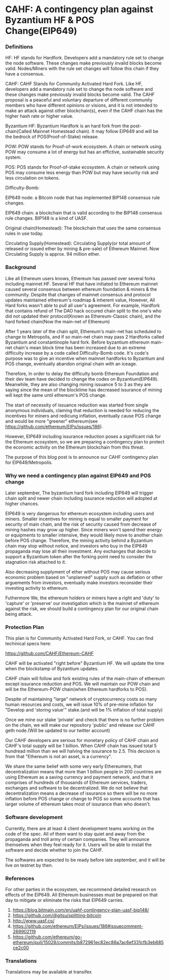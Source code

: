 # CAHF: A contingency plan against Byzantium HF & POS Change(EIP649)
### Definitions
HF: HF stands for Hardfork.  Developers add a mandatory rule set to change the node software. These changes make previously invalid blocks become valid. Nodes/Miners with the rule set changes will follow this chain if they have a consensus.

CAHF: CAHF Stands for Community Activated Hard Fork. Like HF, developers add a mandatory rule set to change the node software and these changes make previously invalid blocks become valid. The CAHF proposal is a peaceful and voluntary departure of different community members who have different opinions or visions, and it is not intended to make an attack against other blockchain(s), even if the CAHF chain has the higher hash rate or higher value.

Byzantium HF: Byzantium Hardfork is an hard fork from the post-chain(Called Mainnet Homestead chain). It may follow EIP649 and will be the bedrock of POS(Proof-of-Stake) release.

POW: POW stands for Proof-of-work ecosystem. A chain or network using POW may consume a lot of energy but has an effictive, sustainable security system.

POS: POS stands for Proof-of-stake ecosystem. A chain or network using POS may consume less energy than POW but may have security risk and less circulation on tokens.

Difficulty-Bomb: 

EIP649 node: a Bitcoin node that has implemented BIP148 consensus rule changes.

EIP649 chain: a blockchain that is valid according to the BIP148 consensus rule changes. BIP148 is a kind of UASF.

Original chain(Homestead): The blockchain that uses the same consensus rules in use today.

Circulating Supply(Homestead): Circulating Supply(or total amount of released or issued ether by mining & pre-sale) of Ethereum Mainnet. Now Circulating Supply is approx. 94 million ether.

### Background

Like all Ethereum users knows, Ethereum has passed over several forks including mainnet HF. Several HF that have initiated to Ethereum mainnet caused several consensus between ethereum foundation & miners & the community. Despite that changes of mainnet consensus and protocol updates maintained ethereum's roadmap & inherent value, However, All Hard forks wasn't able to pull all user's agreement. For example, Hardfork that contains refund of The DAO hack occured chain split to the one's who did not updated their protocol(Known as Ethereum-Classic chain), and the hard forked chain(Now the main-net of Ethereum) 

After 1 years later of the chain split, Ethereum's main-net has scheduled to change to Metropolis, and if so main-net chain may pass 2 Hardforks called Byzantium and constantinople hard fork. Before byzantium ethereum main-net chain's mean block time has been increased due to an extreme difficulty increase by a code called Difficulty-Bomb code. It's code's purpose was to give an incentive when mainnet hardforks to Byzantium and POS change, eventually abandon original chain with an iceage.

Therefore, In order to delay the difficulty bomb Ethereum Foundation and their dev team have decided to change the codes on Byzantium(EIP649). Meanwhile, they are also changing mining issuance 5 to 3 as they are saying since the mean of the blocktime has decreased issurance of mining will kept the same until ethereum's POS change.

The start of necessity of issuance reduction was started from single anonymous individuals, claming that reduction is needed for reducing the incentives for miners and redicung inflation, eventually cause POS change and would be more "greener" ethereum(see https://github.com/ethereum/EIPs/issues/186).

However, EIP649 including issurance reduction poses a significant risk for the Ethereum ecosystem, so we are preparing a contingency plan to protect the economic activity on the Ethereum blockchain from this threat.

The purpose of this blog post is to announce our CAHF contingency plan for EIP649/Metropolis.

### Why we need a contingency plan against EIP649 and POS change

Later september, The byzantium hard fork including EIP649 will trigger chain split and newer chain including issurance reduction will adopted at higher chances. 

EIP649 is very dangerous for ethereum ecosystem including users and miners. Smaller incentives for mining is equal to smaller payment for security of main chain, and the risk of security caused from decrease of mining hashes may grow up higher. Since miners won't spend their energy or equipments to smaller intensive, they would likely move to another chain before POS change. Therefore, the mining activity behind a Byzantium chain may stop without notice, and investors who buy in the EIP649 propaganda may lose all their investment. Any exchanges that decide to support a Byzantium token after the forking point need to consider the stagnation risk attached to it.

Also decreasing supplyment of ether without POS may cause serious economic problem based on "unplanned" supply such as deflation or other arguements from investors, eventually make investors reconsider their investing activity to ethereum.

Futhermore We, the ethereum holders or miners have a right and 'duty' to 'capture' or 'preserve' our investigation which is the mainnet of ethereum against the risk, we should build a contingency plan for our original chain being attack.

### Protection Plan

This plan is for Community Activated Hard Fork, or CAHF. You can find techinical specs here:

https://github.com/CAHF/Ethereum-CAHF

CAHF will be activated "right before" Byzantium HF. We will update the time when the blockstamp of Byzantium updates.

CAHF chain will follow and fork existing rules of the main-chain of ethereum except issurance reduction and POS. We will maintain our POW chain and will be the Ethereum-POW chain(when Ethereum hardforks to POS).

Despite of maintaining "large" network of cryptocurrency costs so many human resources and costs, we will issue 10% of pre-mine inflation for "Develop and 'storing value'" stake.(and will be 1% inflation of total supply)

Once we mine our stake 'private' and check that there is no further problem on the chain, we will make our repository 'public' and release our CAHF geth node.(Will be updated to our twitter account)

Our CAHF developers are serious for monetary policy of CAHF chain and CAHF's total supply will be 1 billion. When CAHF chain has issued total 5 hundread million than we will halving the issurance to 2.5. This decision is from that "Ethereum is not an asset, is a currency".

We share the same belief with some very early Ethereumers, that decentralization means that more than 1 billion people in 200 countries are using Ethereum as a saving currency and payment network, and that it comprises of hundreds of thousands of Ethereum services, traders, exchanges and software to be decentralized. We do not believe that decentralization means a decrease of issurance so there will be no more inflation before POS change or change to POS so some accounts that has larger volume of ethereum takes most of issurance than who doesn't.

### Software development

Currently, there are at least 4 client development teams working on the code of the spec. All of them want to stay quiet and away from the propaganda and troll army of certain companies. They will announce themselves when they feel ready for it. Users will be able to install the software and decide whether to join the CAHF.

The softwares are expected to be ready before late september, and it will be live on testnet by then. 

### References

For other parties in the ecosystem, we recommend detailed research on effects of the EIP649. All Ethereum businesses must be prepared on that day to mitigate or eliminate the risks that EIP649 carries.

1. https://blog.bitmain.com/en/uahf-contingency-plan-uasf-bip148/
2. https://github.com/digitsu/splitting-bitcoin
3. http://www.uasf.co/
4. https://github.com/ethereum/EIPs/issues/186#issuecomment-269902119
5. https://github.com/ethereum/go-ethereum/pull/15028/commits/b872961ec82ec88a7ac6ef331cfb3eb685ce2c00

### Translations

Translations may be available at transifex
